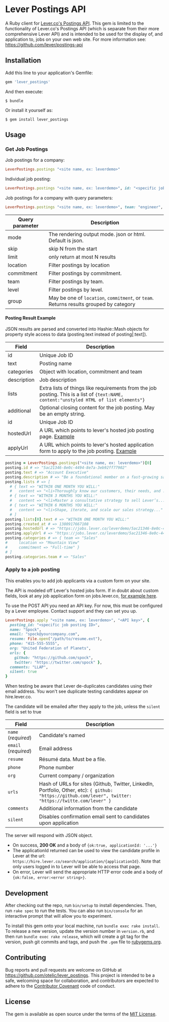 # Lever Postings API

A Ruby client for [Lever.co's Postings API](https://github.com/lever/postings-api). This gem is limited to the functionality of Lever.co's Postings API (which is separate from their more comprehensive Lever API) and is intended to be used for the display of, and application to, jobs on your own web site. For more information see: https://github.com/lever/postings-api

## Installation

Add this line to your application's Gemfile:

```ruby
gem 'lever_postings'
```

And then execute:

    $ bundle

Or install it yourself as:

    $ gem install lever_postings

## Usage

### Get Job Postings

Job postings for a company:
```ruby
LeverPostings.postings "<site name, ex: leverdemo>"
```

Individual job posting:
```ruby
LeverPostings.postings "<site name, ex: leverdemo>", id: "<specific job posting ID>"
```

Job postings for a company with query parameters:
```ruby
LeverPostings.postings "<site name, ex: leverdemo>", team: "engineer", location: "San Francisco"
```

| Query parameter | Description                   |
| --------------- | ----------------------------- |
| mode            | The rendering output mode. json or html. Default is json. |
| skip            | skip N from the start |
| limit           | only return at most N results |
| location        | Filter postings by location |
| commitment      | Filter postings by commitment. |
| team            | Filter postings by team. |
| level           | Filter postings by level. |
| group           | May be one of `location`, `commitment`, or `team`. Returns results grouped by category |


#### Posting Result Example

JSON results are parsed and converted into Hashie::Mash objects for property style access to data (posting.text instead of posting[:text]).

| Field       | Description                   |
| ----------- | ----------------------------- |
| id          | Unique Job ID
| text        | Posting name
| categories  | Object with location, commitment and team
| description | Job description
| lists       | Extra lists of things like requirements from the job posting. This is a list of `{text:NAME, content:"unstyled HTML of list elements"}`
| additional  | Optional closing content for the job posting. May be an empty string.
| id          | Unique Job ID
| hostedUrl   | A URL which points to lever's hosted job posting page. [Example](https://jobs.lever.co/leverdemo/5ac21346-8e0c-4494-8e7a-3eb92ff77902)
| applyUrl    | A URL which points to lever's hosted application form to apply to the job posting. [Example](https://jobs.lever.co/leverdemo/5ac21346-8e0c-4494-8e7a-3eb92ff77902/apply)

```ruby
posting = LeverPostings.postings("<site name, ex: leverdemo>")[0]
posting.id # => "5ac21346-8e0c-4494-8e7a-3eb92ff77902"
posting.text # => "Account Executive"
posting.description # => "Be a foundational member on a fast-growing sales team..."
posting.lists # => [
  # { text => "WITHIN ONE MONTH YOU WILL:"
  #   content => "<li>Thoroughly know our customers, their needs, and ..." },
  # { text => "WITHIN 3 MONTHS YOU WILL:"
  #   content => "<li>Master a consultative strategy to sell Lever’s..." },
  # { text => "WITHIN 6 MONTHS YOU WILL:"
  #   content => "<li>Shape, iterate, and scale our sales strategy..." }
  # ]
posting.lists[0].text # => "WITHIN ONE MONTH YOU WILL:"
posting.created_at # => 1380917667108
posting.hostedUrl # => "https://jobs.lever.co/leverdemo/5ac21346-8e0c-4494-8e7a-3eb92ff77902"
posting.applyUrl # => "https://jobs.lever.co/leverdemo/5ac21346-8e0c-4494-8e7a-3eb92ff77902/apply"
posting.categories # => { team => "Sales"
#     location => "Mountain View"
#     commitment => "Full-time" }
# ]
posting.categories.team # => "Sales"
```

### Apply to a job posting

This enables you to add job applicants via a custom form on your site.

The API is modeled off Lever's hosted jobs form. If in doubt about custom
fields, look at any job application form on jobs.lever.co, [for example
here](https://jobs.lever.co/leverdemo/491029da-9b63-4208-83f6-c976b6fe2ac5/apply).

To use the POST API you need an API key. For now, this must be configured by a Lever employee. Contact support and they can set you up.

```ruby
LeverPostings.apply "<site name, ex: leverdemo>", "<API key>", {
  posting_id: "<specific job posting ID>",
  name: "Spock",
  email: "spock@yourcompany.com",
  resume: File.open("/path/to/resume.ext"),
  phone: "415-555-5555",
  org: "United Federation of Planets",
  urls: {
    github: "https://github.com/spock",
    twitter: "https://twitter.com/spock" },
  comments: "LLAP",
  silent: true
}
```

When testing be aware that Lever de-duplicates candidates using their email address. You won't see duplicate testing candidates appear on hire.lever.co.

The candidate will be emailed after they apply to the job, unless the `silent` field is set to true


| Field             | Description                   |
| ----------------- | ----------------------------- |
| `name` (*required*) | Candidate's named |
| `email` (*required*)| Email address |
| `resume`            | Résumé data. Must be a file.
| `phone`             | Phone number
| `org`               | Current company / organization
| `urls`              | Hash of URLs for sites (Github, Twitter, LinkedIn, Portfolio, Other, etc): `{ github: "https://github.com/lever", twitter: "https://twitte.com/lever" }`
| `comments`          | Additional information from the candidate
| `silent`            | Disables confirmation email sent to candidates upon application

The server will respond with JSON object.

- On success, **200 OK** and a body of `{ok:true, applicationId: '...'}`
- The applicationId returned can be used to view the candidate profile in Lever at the url: `https://hire.lever.co/search/application/{applicationId}`. Note that only users logged in to Lever will be able to access that page.
- On error, Lever will send the appropriate HTTP error code and a body of `{ok:false, error:<error string>}`.

## Development

After checking out the repo, run `bin/setup` to install dependencies. Then, run `rake spec` to run the tests. You can also run `bin/console` for an interactive prompt that will allow you to experiment.

To install this gem onto your local machine, run `bundle exec rake install`. To release a new version, update the version number in `version.rb`, and then run `bundle exec rake release`, which will create a git tag for the version, push git commits and tags, and push the `.gem` file to [rubygems.org](https://rubygems.org).

## Contributing

Bug reports and pull requests are welcome on GitHub at https://github.com/otelic/lever_postings. This project is intended to be a safe, welcoming space for collaboration, and contributors are expected to adhere to the [Contributor Covenant](contributor-covenant.org) code of conduct.

## License

The gem is available as open source under the terms of the [MIT License](http://opensource.org/licenses/MIT).
